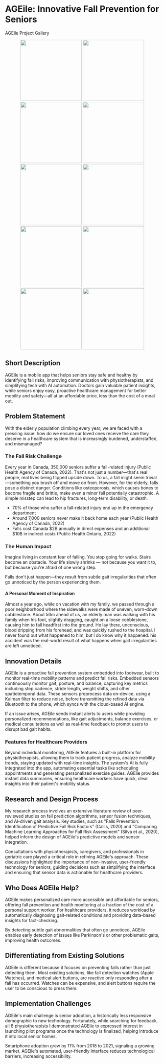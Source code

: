 
# AGEile: Innovative Fall Prevention for Seniors

AGEile Project Gallery
<p align="center">
  <img src="https://github.com/user-attachments/assets/5c6c9631-e5ba-4e9b-8cc1-90ee49c1c493" width="200" />
  <img src="https://github.com/user-attachments/assets/3ebad5bf-a2ce-4b91-bbff-53d" width="200" />
  <img src="https://github.com/user-attachments/assets/d19c0616-efed-46ab-b98d-fa8c94452513" width="200" />
  <img src="https://github.com/user-attachments/assets/76823388-1825-4cb6-b1be-68bc86994771" width="200" />
  <img src="https://github.com/user-attachments/assets/b89a0e70-3826-4a59-af20-5ebc1e379618" width="200" />
  <img src="https://github.com/user-attachments/assets/f7ea7013-eaea-4628-ab64-3eb65f66c416" width="200" />
  <img src="https://github.com/user-attachments/assets/465a4403-96f1-4643-9da2-e82afe7c42ad" width="200" />
  <img src="https://github.com/user-attachments/assets/2d1af374-5ee0-43e7-a1d6-cb7e1ba7d8d2" width="200" />
  <img src="https://github.com/user-attachments/assets/b53e6835-a2c8-45b7-9ea6-eaaf43746780" width="200" />
  <img src="https://github.com/user-attachments/assets/e7a9ee60-6ca5-4e62-afa3-00bb4963d75c" width="200" />
</p>

## Short Description

AGEile is a mobile app that helps seniors stay safe and healthy by identifying fall risks, improving communication with physiotherapists, and simplifying tech with AI automation. Doctors gain valuable patient insights, while seniors enjoy easy, proactive healthcare management for better mobility and safety—all at an affordable price, less than the cost of a meal out.

## Problem Statement

With the elderly population climbing every year, we are faced with a pressing issue: how do we ensure our loved ones receive the care they deserve in a healthcare system that is increasingly burdened, understaffed, and mismanaged?

### The Fall Risk Challenge

Every year in Canada, 350,000 seniors suffer a fall-related injury (Public Health Agency of Canada, 2022). That's not just a number—that's real people, real lives being flipped upside down. To us, a fall might seem trivial—something you brush off and move on from. However, for the elderly, falls pose a distinct danger. Conditions like osteoporosis, which causes bones to become fragile and brittle, make even a minor fall potentially catastrophic. A simple misstep can lead to hip fractures, long-term disability, or death.

- 70% of those who suffer a fall-related injury end up in the emergency department
- Around 7,000 seniors never make it back home each year (Public Health Agency of Canada, 2022)
- Falls cost Canada $2B annually in direct expenses and an additional $10B in indirect costs (Public Health Ontario, 2022)


### The Human Impact

Imagine living in constant fear of falling. You stop going for walks. Stairs become an obstacle. Your life slowly shrinks — not because you want it to, but because you're afraid of one wrong step.

Falls don't just happen—they result from subtle gait irregularities that often go unnoticed by the person experiencing them.

#### A Personal Moment of Inspiration

Almost a year ago, while on vacation with my family, we passed through a poor neighborhood where the sidewalks were made of uneven, worn-down cobblestone. About 50m ahead of us, an elderly man was walking with his family when his foot, slightly dragging, caught on a loose cobblestone, causing him to fall headfirst into the ground. He lay there, unconscious, blood dripping from his forehead, and was quickly rushed to the hospital. I never found out what happened to him, but I do know why it happened: his accident was the real-world result of what happens when gait irregularities are left unnoticed.

## Innovation Details

AGEile is a proactive fall prevention system embedded into footwear, built to monitor real-time mobility patterns and predict fall risks. Embedded sensors continuously monitor gait, posture, and balance, capturing key metrics including step cadence, stride length, weight shifts, and other spatiotemporal data. These sensors preprocess data on-device, using a Kalman filter to reduce noise, before transmitting the refined data via Bluetooth to the phone, which syncs with the cloud-based AI engine.

If an issue arises, AGEile sends instant alerts to users while providing personalized recommendations, like gait adjustments, balance exercises, or medical consultations as well as real-time feedback to prompt users to disrupt bad gait habits.

### Features for Healthcare Providers

Beyond individual monitoring, AGEile features a built-in platform for physiotherapists, allowing them to track patient progress, analyze mobility trends, staying updated with real-time insights. The system's AI is fully integrated into the app, automating essential tasks like scheduling appointments and generating personalized exercise guides. AGEile provides instant data summaries, ensuring healthcare workers have quick, clear insights into their patient's mobility status.

## Research and Design Process

My research process involves an extensive literature review of peer-reviewed studies on fall prediction algorithms, sensor fusion techniques, and AI-driven gait analysis. Key studies, such as "Falls Prevention: Identification of Predictive Fall Risk Factors" (Callis, 2020) and "Comparing Machine Learning Approaches for Fall Risk Assessment" (Silva et al., 2020), helped inform the design of AGEile's predictive models and sensor integration.

Consultations with physiotherapists, caregivers, and professionals in geriatric care played a critical role in refining AGEile's approach. These discussions highlighted the importance of non-invasive, user-friendly technology for seniors, guiding decisions such as simplifying the interface and ensuring that sensor data is actionable for healthcare providers.

## Who Does AGEile Help?

AGEile makes personalized care more accessible and affordable for seniors, offering fall prevention and health monitoring at a fraction of the cost of a personal support worker. For healthcare providers, it reduces workload by automatically diagnosing gait-related conditions and providing data-based insights for fact-checking.

By detecting subtle gait abnormalities that often go unnoticed, AGEile enables early detection of issues like Parkinson's or other problematic gaits, improving health outcomes.

## Differentiating from Existing Solutions

AGEile is different because it focuses on preventing falls rather than just detecting them. Most existing solutions, like fall detection watches (Apple Watches), and medical alert buttons, are reactive only responding after a fall has occurred. Watches can be expensive, and alert buttons require the user to be conscious to press them.

## Implementation Challenges

AGEile's main challenge is senior adoption, a historically less responsive demographic to new technology. Fortunately, while searching for feedback, all 8 physiotherapists I demonstrated AGEile to expressed interest in launching pilot programs once the technology is finalized, helping introduce it into local senior homes.

Smartphone adoption grew by 11% from 2018 to 2021, signaling a growing market. AGEile's automated, user-friendly interface reduces technological barriers, increasing accessibility.
